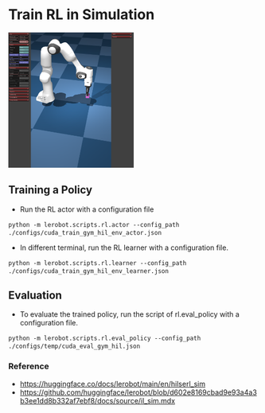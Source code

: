 # Train RL in Simulation

<img src="screenshot.png" alt="LeRobot RL in Simulation" width=50% height=50%/>


## Training a Policy

- Run the RL actor with a configuration file
```
python -m lerobot.scripts.rl.actor --config_path ./configs/cuda_train_gym_hil_env_actor.json
```

- In different terminal, run the RL learner with a configuration file.
```
python -m lerobot.scripts.rl.learner --config_path ./configs/cuda_train_gym_hil_env_learner.json
```

##  Evaluation 

- To evaluate the trained policy, run the script of rl.eval_policy with a configuration file.
```
python -m lerobot.scripts.rl.eval_policy --config_path ./configs/temp/cuda_eval_gym_hil.json
```

### Reference 
- https://huggingface.co/docs/lerobot/main/en/hilserl_sim
- https://github.com/huggingface/lerobot/blob/d602e8169cbad9e93a4a3b3ee1dd8b332af7ebf8/docs/source/il_sim.mdx







